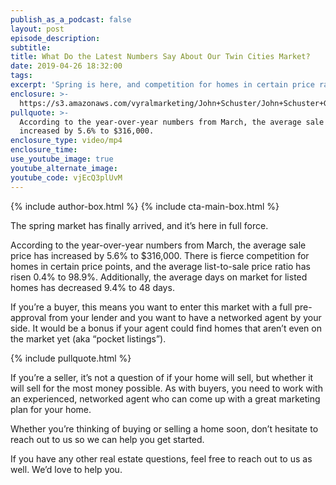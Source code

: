 ```yaml
---
publish_as_a_podcast: false
layout: post
episode_description:
subtitle:
title: What Do the Latest Numbers Say About Our Twin Cities Market?
date: 2019-04-26 18:32:00
tags:
excerpt: 'Spring is here, and competition for homes in certain price ranges is fierce.'
enclosure: >-
  https://s3.amazonaws.com/vyralmarketing/John+Schuster/John+Schuster+Group-+What+Do+the+Latest+Numbers+Say+About+Our+Twin+Cities+Market_.mp4
pullquote: >-
  According to the year-over-year numbers from March, the average sale price has
  increased by 5.6% to $316,000.
enclosure_type: video/mp4
enclosure_time:
use_youtube_image: true
youtube_alternate_image:
youtube_code: vjEcQ3plUvM
---
```


{% include author-box.html %}
{% include cta-main-box.html %}

The spring market has finally arrived, and it’s here in full force. 

According to the year-over-year numbers from March, the average sale price has increased by 5.6% to $316,000. There is fierce competition for homes in certain price points, and the average list-to-sale price ratio has risen 0.4% to 98.9%. Additionally, the average days on market for listed homes has decreased 9.4% to 48 days. 

If you’re a buyer, this means you want to enter this market with a full pre-approval from your lender and you want to have a networked agent by your side. It would be a bonus if your agent could find homes that aren’t even on the market yet (aka “pocket listings”).

{% include pullquote.html %}

If you’re a seller, it’s not a question of if your home will sell, but whether it will sell for the most money possible. As with buyers, you need to work with an experienced, networked agent who can come up with a great marketing plan for your home. 

Whether you’re thinking of buying or selling a home soon, don’t hesitate to reach out to us so we can help you get started. 

If you have any other real estate questions, feel free to reach out to us as well. We’d love to help you. <br>